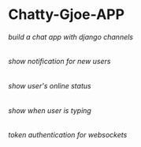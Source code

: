 # Chatty-Gjoe-APP

###### build a chat app with django channels

###### show notification for new users

###### show user's online status

###### show when user is typing

###### token authentication for websockets

